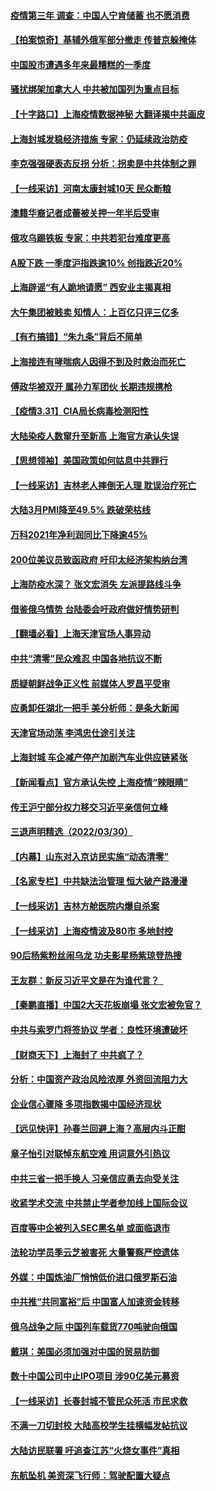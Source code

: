 #### [疫情第三年 调查：中国人宁肯储蓄 也不愿消费](../pages/nsc413/n13686944.md) 
#### [【拍案惊奇】基辅外俄军部分撤走 传普京躲掩体](../pages/nsc413/n13686092.md) 
#### [中国股市遭遇多年来最糟糕的一季度](../pages/nsc413/n13686809.md) 
#### [骚扰绑架加拿大人 中共被加国列为重点目标](../pages/nsc413/n13684552.md) 
#### [【十字路口】上海疫情数据神秘 大翻译揭中共画皮](../pages/nsc413/n13686089.md) 
#### [上海封城发稳经济措施 专家：仍延续政治防疫](../pages/nsc413/n13686564.md) 
#### [李克强强硬表态反拐 分析：拐卖是中共体制之罪](../pages/nsc413/n13686616.md) 
#### [【一线采访】河南太康封城10天 民众断粮](../pages/nsc413/n13686135.md) 
#### [澳籍华裔记者成蕾被关押一年半后受审](../pages/nsc413/n13686690.md) 
#### [俄攻乌踢铁板 专家：中共若犯台难度更高](../pages/nsc413/n13681383.md) 
#### [A股下跌 一季度沪指跌逾10% 创指跌近20%](../pages/nsc413/n13685743.md) 
#### [上海辟谣“有人跪地请愿” 西安业主揭真相](../pages/nsc413/n13686024.md) 
#### [大午集团被贱卖 知情人：上百亿只评三亿多](../pages/nsc413/n13686041.md) 
#### [【有冇搞错】“朱九条”背后不简单](../pages/nsc413/n13684635.md) 
#### [上海接连有哮喘病人因得不到及时救治而死亡](../pages/nsc413/n13686074.md) 
#### [傅政华被双开 属孙力军团伙 长期违规携枪](../pages/nsc413/n13685927.md) 
#### [【疫情3.31】CIA局长病毒检测阳性](../pages/nsc413/n13685504.md) 
#### [大陆染疫人数窜升至新高 上海官方承认失误](../pages/nsc413/n13685251.md) 
#### [【思想领袖】美国政策如何姑息中共罪行](../pages/nsc413/n13654193.md) 
#### [【一线采访】吉林老人摔倒无人理 耽误治疗死亡](../pages/nsc413/n13685746.md) 
#### [大陆3月PMI降至49.5% 跌破荣枯线](../pages/nsc413/n13685582.md) 
#### [万科2021年净利润同比下降逾45%](../pages/nsc413/n13684897.md) 
#### [200位美议员致函政府 吁印太经济架构纳台湾](../pages/nsc413/n13685382.md) 
#### [上海防疫水深？ 张文宏消失 左派提路线斗争](../pages/nsc413/n13685194.md) 
#### [借鉴俄乌情势 台陆委会吁政府做好情势研判](../pages/nsc413/n13684926.md) 
#### [【翻墙必看】上海天津官场人事异动](../pages/nsc413/n13685050.md) 
#### [中共“清零”民众难忍 中国各地抗议不断](../pages/nsc413/n13685186.md) 
#### [质疑朝鲜战争正义性 前媒体人罗昌平受审](../pages/nsc413/n13684761.md) 
#### [应勇卸任湖北一把手 美分析师：是条大新闻](../pages/nsc413/n13684346.md) 
#### [天津官场动荡 李鸿忠仕途引关注](../pages/nsc413/n13684870.md) 
#### [上海封城 车企减产停产加剧汽车业供应链紧张](../pages/nsc413/n13684697.md) 
#### [【新闻看点】官方承认失控 上海疫情“辣眼睛”](../pages/nsc413/n13684412.md) 
#### [传王沪宁部分权力移交习近平亲信何立峰](../pages/nsc413/n13684779.md) 
#### [三退声明精选（2022/03/30）](../pages/nsc413/n13684873.md) 
#### [【内幕】山东对入京访民实施“动态清零”](../pages/nsc413/n13684663.md) 
#### [【名家专栏】中共缺法治管理 恒大破产路漫漫](../pages/nsc413/n13683523.md) 
#### [【一线采访】吉林方舱医院内爆自杀案](../pages/nsc413/n13684478.md) 
#### [【一线采访】上海疫情波及80市 多地封控](../pages/nsc413/n13684549.md) 
#### [90后杨紫粉丝闹乌龙 功夫影星杨紫琼登热搜](../pages/nsc413/n13684458.md) 
#### [王友群：新反习近平文是在为谁代言？  ](../pages/nsc413/n13684409.md) 
#### [【秦鹏直播】中国2大天花板崩塌 张文宏被免官？](../pages/nsc413/n13684435.md) 
#### [中共与索罗门将签协议 学者：良性环境遭破坏](../pages/nsc413/n13684536.md) 
#### [【财商天下】上海封了 中共疯了？](../pages/nsc413/n13684300.md) 
#### [分析：中国资产政治风险浓厚 外资回流阻力大](../pages/nsc413/n13684349.md) 
#### [企业信心骤降 多项指数揭中国经济现状](../pages/nsc413/n13684393.md) 
#### [【远见快评】孙春兰回避上海？高层内斗正酣](../pages/nsc413/n13684447.md) 
#### [章子怡引对联悼东航空难 用词意外引热议](../pages/nsc413/n13684323.md) 
#### [中共三省一把手换人 习亲信应勇去向受关注](../pages/nsc413/n13684270.md) 
#### [收紧学术交流 中共禁止学者参加线上国际会议](../pages/nsc413/n13684255.md) 
#### [百度等中企被列入SEC黑名单 或面临退市](../pages/nsc413/n13684166.md) 
#### [法轮功学员季云芝被害死 大量警察严控遗体](../pages/nsc413/n13683424.md) 
#### [外媒：中国炼油厂悄悄低价进口俄罗斯石油](../pages/nsc413/n13684278.md) 
#### [中共推“共同富裕”后 中国富人加速资金转移](../pages/nsc413/n13684182.md) 
#### [俄乌战争之际 中国列车载货770吨驶向俄国](../pages/nsc413/n13684205.md) 
#### [戴琪：美国必须加强对中国的贸易防御](../pages/nsc413/n13684167.md) 
#### [数十中国公司中止IPO项目 涉90亿美元募资](../pages/nsc413/n13684104.md) 
#### [【一线采访】长春封城不管民众死活 市民求救](../pages/nsc413/n13683449.md) 
#### [不满一刀切封校 大陆高校学生挂横幅发帖抗议](../pages/nsc413/n13683669.md) 
#### [大陆访民联署 吁追查江苏“火烧女事件”真相](../pages/nsc413/n13683624.md) 
#### [东航坠机 美资深飞行师：驾驶配置大疑点](../pages/nsc413/n13683989.md) 
